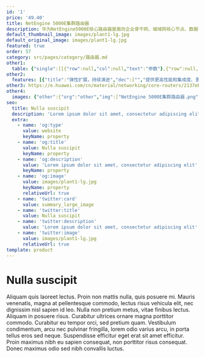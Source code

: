 ```yaml
---
id: '1'
price: '49.40'
title: NetEngine 5000E集群路由器
description: 华为NetEngine5000E核心路由器是面向企业骨干网、城域网核心节点、数据中心互联节点和国际网关等推出的核心路由器产品，具有大容量、高可靠、绿色、智能等特点，支持单框、背靠背和多框集群模式，实现按需扩展，帮助企业用户轻松应对互联网流量快速增长和未来业务发展。
default_thumbnail_image: images/plant1-lg.jpg
default_original_image: images/plant1-lg.jpg
featured: true
order: 57
category: src/pages/category/路由器.md
other1: 
  table: {"single":[[{"row":null,"col":null,"text":"参数"},{"row":null,"col":null,"text":"NetEngine 5000E-20"},{"row":null,"col":null,"text":"NetEngine 5000E集群"}],[{"row":null,"col":null,"text":"外形尺寸（高*宽*深）"},{"row":null,"col":null,"text":"2200mm*600mm*1000mm"},{"row":null,"col":null,"text":"1955mm*442mm*850mm\n（中央交换框）"}],[{"row":null,"col":null,"text":"交换容量"},{"row":null,"col":null,"text":"263.13T"},{"row":null,"col":null,"text":"2105.04T"}],[{"row":null,"col":null,"text":"转发容量"},{"row":null,"col":null,"text":"48000 Mpps"},{"row":null,"col":null,"text":"384000 Mpps"}],[{"row":null,"col":null,"text":"主控\n槽位数"},{"row":null,"col":null,"text":"2"},{"row":null,"col":null,"text":"4"}],[{"row":null,"col":null,"text":"交换网板槽位数"},{"row":null,"col":null,"text":"8"},{"row":null,"col":null,"text":"32"}],[{"row":null,"col":null,"text":"接口板槽位数"},{"row":null,"col":null,"text":"20"},{"row":null,"col":null,"text":"160"}],[{"row":null,"col":null,"text":"端口容量"},{"row":null,"col":null,"text":"320个100GE端口\n1440个10GE端口"},{"row":null,"col":null,"text":"2560个100GE 端口\n11520个10GE 端口"}],[{"row":null,"col":null,"text":"接口类型"},{"row":null,"col":"2","text":"以太接口：GE、10GE、100GE\nOTN 接口：100G OTN"}]]}
other2:
  features: [{"title":"弹性扩展，持续演进","dec":["","提供更高性能和集成度、更低功耗的1.6T线卡，交换容量可达2105.04T；在业务不中断的情况下引入新的线卡框，支撑集群系统从 2+2 按需平滑扩容至 2+8；支持与前一代平台组成混合集群，保护客户既有投资",""]},{"title":"智能开放，构建全面可编程弹性网络","dec":["","基于软件定义网络（Software Defined Network，SDN）架构，支持全新的骨干网智能业务调优技术，可平滑满足企业SDN时代的网络需求，进一步支持网络虚拟化，支撑云时代应用的网络高效运营和发展",""]},{"title":"全方位的可靠设计，打造高品质网络","dec":["","从系统结构、硬件系统、软件系统三个维度确保高可靠性，保证系统可靠运行；提供IGP快速收敛、IP/LDP/TE/VLL快速重路由、BFD链路快速检测、TRUNK跨单板链路捆绑等保护机制，有效保证业务可靠运行",""]}]
other3: https://e.huawei.com/cn/material/networking/core-routers/2137eb014b0041ecb8e9d293cfcb6375
other4:
  images: {"other":{"org":"other","img":["NetEngine 5000E集群路由器.png"]}}
seo:
  title: Nulla suscipit
  description: 'Lorem ipsum dolor sit amet, consectetur adipiscing elit'
  extra:
    - name: 'og:type'
      value: website
      keyName: property
    - name: 'og:title'
      value: Nulla suscipit
      keyName: property
    - name: 'og:description'
      value: 'Lorem ipsum dolor sit amet, consectetur adipiscing elit'
      keyName: property
    - name: 'og:image'
      value: images/plant1-lg.jpg
      keyName: property
      relativeUrl: true
    - name: 'twitter:card'
      value: summary_large_image
    - name: 'twitter:title'
      value: Nulla suscipit
    - name: 'twitter:description'
      value: 'Lorem ipsum dolor sit amet, consectetur adipiscing elit'
    - name: 'twitter:image'
      value: images/plant1-lg.jpg
      relativeUrl: true
template: product
---
```


# Nulla suscipit

Aliquam quis laoreet lectus. Proin non mattis nulla, quis posuere mi. Mauris venenatis, magna at pellentesque commodo, lectus risus vehicula elit, nec dignissim nisl sapien id leo. Nulla non pretium metus, vitae finibus lectus. Aliquam in posuere risus. Curabitur ultrices ornare magna porttitor commodo. Curabitur eu tempor orci, sed pretium quam. Vestibulum condimentum, arcu nec pulvinar fringilla, lorem odio varius arcu, in porta tellus eros sed neque. Suspendisse efficitur eget erat sit amet efficitur. Proin maximus nibh eu sapien consequat, non porttitor risus consequat. Donec maximus odio sed nibh convallis luctus.